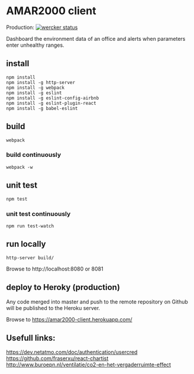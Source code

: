 # AMAR2000 client

Production: [![wercker status](https://app.wercker.com/status/801fa0b25ec6c9b39b0d7a5fe2bbd000/s/master "wercker status")](https://app.wercker.com/project/bykey/801fa0b25ec6c9b39b0d7a5fe2bbd000)

Dashboard the environment data of an office and alerts when parameters enter unhealthy ranges.

## install

```
npm install
npm install -g http-server
npm install -g webpack
npm install -g eslint
npm install -g eslint-config-airbnb
npm install -g eslint-plugin-react
npm install -g babel-eslint
```

## build

```
webpack
```

### build continuously

```
webpack -w
```

## unit test

```
npm test
```

### unit test continuously

```
npm run test-watch
```

## run locally

```
http-server build/
```

Browse to http://localhost:8080 or 8081

## deploy to Heroky (production)

Any code merged into master and push to the remote repository on Github 
will be published to the Heroku server.

Browse to https://amar2000-client.herokuapp.com/

## Usefull links:
https://dev.netatmo.com/doc/authentication/usercred
https://github.com/fraserxu/react-chartist
http://www.buroepn.nl/ventilatie/co2-en-het-vergaderruimte-effect
